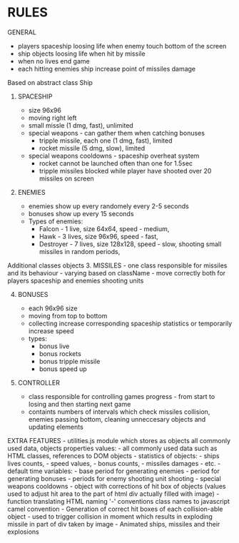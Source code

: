 # RULES

GENERAL
- players spaceship loosing life when enemy touch bottom of the screen
- ship objects loosing life when hit by missile
- when no lives end game
- each hitting enemies ship increase point of missiles damage


Based on abstract class Ship
1. SPACESHIP
    - size 96x96
    - moving right left
    - small missle (1 dmg, fast), unlimited
    - special weapons - can gather them when catching bonuses 
        - tripple missile, each one (1 dmg, fast), limited 
        - rocket missile (5 dmg, slow), limited
    - special weapons cooldowns - spaceship overheat system
        - rocket cannot be launched often than one for 1.5sec
        - tripple missiles blocked while player have shooted over 20 missiles on screen 

2. ENEMIES
    - enemies show up every randomely every 2-5 seconds
    - bonuses show up every 15 seconds
    - Types of enemies:
        - Falcon - 1 live, size 64x64, speed - medium,
        - Hawk - 3 lives, size 96x96, speed - fast,
        - Destroyer - 7 lives, size 128x128, speed - slow, shooting small missiles in random periods,


Additional classes objects 
3. MISSILES
    - one class responsible for missiles and its behaviour
    - varying based on className 
    - move correctly both for players spaceship and enemies shooting units


4. BONUSES
    - each 96x96 size
    - moving from top to bottom
    - collecting increase corresponding spaceship statistics or temporarily increase speed
    - types:
        - bonus live
        - bonus rockets
        - bonus tripple missile
        - bonus speed up


5. CONTROLLER
    - class responsible for controlling games progress - from start to losing and then starting  next game
    - containts numbers of intervals which check missiles collision, enemies passing bottom, cleaning unneccesary objects and updating elements 


EXTRA FEATURES 
    - utilities.js module which stores as objects all commonly used data, objects properties values:
        - all commonly used data such as HTML classes, references to DOM objects
        - statistics of objects: 
            - ships lives counts, 
            - speed values, 
            - bonus counts, 
            - missiles damages
            - etc.
        - default time variables:
            - base period for generating enemies
            - period for generating bonuses
            - periods for enemy shooting unit shooting
            - special weapons cooldowns
        - object with corrections of hit box of objects (values used to adjust hit area to the part of html div actually filled with image)
        - function translating HTML naming '-' conventions class names to javascript camel convention
    - Generation of correct hit boxes of each collision-able object - used to trigger collision in moment which results in exploding missile in part of div taken by image
    - Animated ships, missiles and their explosions  
